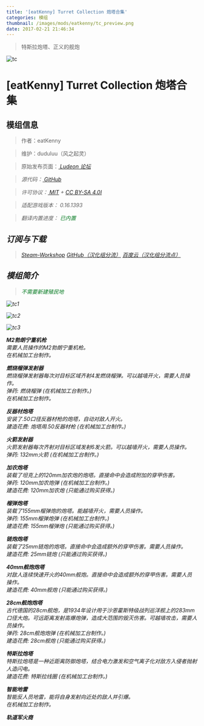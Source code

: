 ```yaml
---
title: '[eatKenny] Turret Collection 炮塔合集'
categories: 模组
thumbnail: /images/mods/eatkenny/tc_preview.png
date: 2017-02-21 21:46:34
---
```


> 特斯拉炮塔、正义的舰炮

<!--more-->

![tc](/images/mods/eatkenny/tc_preview.png)

# [eatKenny] Turret Collection 炮塔合集

## 模组信息

> 作者：eatKenny

> 维护：duduluu（风之起灵）

> 原始发布页面：<a href="https://ludeon.com/forums/index.php?topic=30720.0"><i class="fa fa-link" aria-hidden="true" /> Ludeon 论坛</a>

> 源代码：<a href="https://github.com/RimWorld-zh/eatKenny-TurretCollection" ><i class="fa fa-github" aria-hidden="true" /> GitHub</a>

> 许可协议：<a href="https://opensource.org/licenses/MIT" ><i class="fa fa-balance-scale" aria-hidden="true" /> MIT</a> + <a href="https://creativecommons.org/licenses/by-sa/4.0/" ><i class="fa fa-balance-scale" aria-hidden="true" /> CC BY-SA 4.0I</a>

> 适配游戏版本：<i class="fa fa-tag" aria-hidden="true"> 0.16.1393</i>

> 翻译内置进度：<i class="fa fa-check-circle" aria-hidden="true" title="翻译已内置于原作者的模组中，可直接从Steam工坊订阅" style="color:#097c25"> 已内置</i>

## 订阅与下载

> <a href="http://steamcommunity.com/sharedfiles/filedetails/?id=868519399"><i class="fa fa-steam-square" aria-hidden="true" /> Steam-Workshop</a>
> <a href="https://github.com/RimWorld-zh/eatKenny-TurretCollection/releases" ><i class="fa fa-github" aria-hidden="true" /> GitHub（汉化组分流）</a>
> <a href="http://pan.baidu.com/s/1skKKBql"><i class="fa fa-paw" aria-hidden="true" /> 百度云（汉化组分流点）</a>

## 模组简介

> <i class="fa fa-check-circle" aria-hidden="true" style="color:#097c25"> 不需要新建殖民地</i>

![tc1](/images/mods/eatkenny/tc_preview_1.png)

![tc2](/images/mods/eatkenny/tc_preview_2.png)

![tc3](/images/mods/eatkenny/tc_preview_3.png)

**M2勃朗宁重机枪**  
需要人员操作的M2勃朗宁重机枪。  
在机械加工台制作。  

**燃烧榴弹发射器**  
燃烧榴弹发射器每次对目标区域齐射4发燃烧榴弹。可以越墙开火，需要人员操作。  
弹药: 燃烧榴弹 (在机械加工台制作。)  
在机械加工台制作。  

**反器材炮塔**  
安装了.50口径反器材枪的炮塔，自动对敌人开火。  
建造花费: 炮塔用.50反器材枪 (在机械加工台制作。)  

**火箭发射器**  
火箭发射器每次齐射对目标区域发射6发火箭。可以越墙开火，需要人员操作。  
弹药: 132mm火箭 (在机械加工台制作。)  

**加农炮塔**  
装载了坦克上的120mm加农炮的炮塔。直接命中会造成附加的穿甲伤害。  
弹药: 120mm加农炮弹 (在机械加工台制作。)  
建造花费: 120mm加农炮 (只能通过购买获得。)  

**榴弹炮塔**  
装载了155mm榴弹炮的炮塔。能越墙开火，需要人员操作。  
弹药: 155mm榴弹炮弹 (在机械加工台制作。)  
建造花费: 155mm榴弹炮 (只能通过购买获得。)  

**链炮炮塔**  
装载了25mm链炮的炮塔。直接命中会造成额外的穿甲伤害。需要人员操作。    
建造花费: 25mm链炮 (只能通过购买获得。)  

**40mm舰炮炮塔**  
对敌人连续快速开火的40mm舰炮。直接命中会造成额外的穿甲伤害。需要人员操作。  
建造花费: 40mm舰炮 (只能通过购买获得。)  

**28cm舰炮炮塔**  
古代德国的28cm舰炮，是1934年设计用于沙恩霍斯特级战列巡洋舰上的283mm口径大炮。可远距离发射高爆炮弹，造成大范围的毁灭伤害。可越墙攻击，需要人员操作。  
弹药: 28cm舰炮炮弹 (在机械加工台制作。)  
建造花费: 28cm舰炮 (只能通过购买获得。)  

**特斯拉炮塔**  
特斯拉炮塔是一种近距离防御炮塔，结合电力激发和空气离子化对敌方入侵者抛射人造闪电。  
建造花费: 特斯拉线圈 (在机械加工台制作。)  

**智能地雷**  
智能反人员地雷，能将自身发射向近处的敌人并引爆。  
在机械加工台制作。  

**轨道军火商**  


